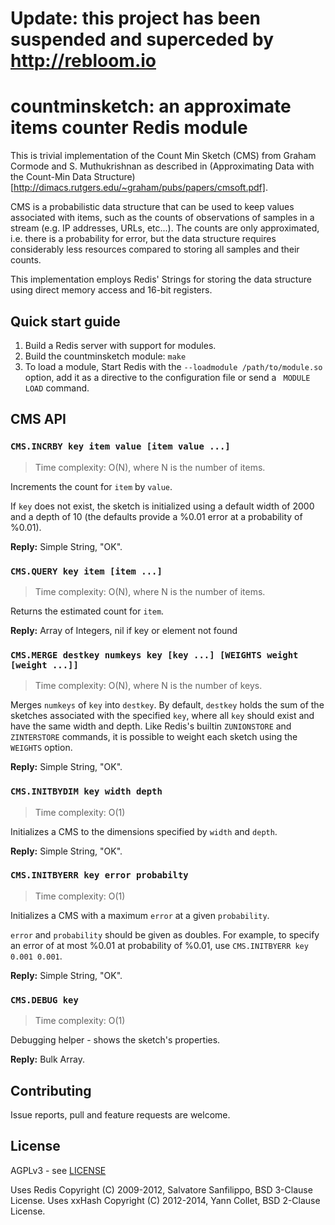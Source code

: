 Update: this project has been suspended and superceded by http://rebloom.io
===

countminsketch: an approximate items counter Redis module
===

This is trivial implementation of the Count Min Sketch (CMS) from Graham Cormode and S. Muthukrishnan as described in (Approximating Data with the Count-Min Data Structure)[http://dimacs.rutgers.edu/~graham/pubs/papers/cmsoft.pdf].

CMS is a probabilistic data structure that can be used to keep values associated with items, such as the counts of observations of samples in a stream (e.g. IP addresses, URLs, etc...). The counts are only approximated, i.e. there is a probability for error, but the data structure requires considerably less resources compared to storing all samples and their counts.

This implementation employs Redis' Strings for storing the data structure using direct memory access and 16-bit registers.

Quick start guide
---

1. Build a Redis server with support for modules.
2. Build the countminsketch module: `make`
3. To load a module, Start Redis with the `--loadmodule /path/to/module.so` option, add it as a directive to the configuration file or send a ` MODULE LOAD` command.

CMS API
---

### `CMS.INCRBY key item value [item value ...]`

> Time complexity: O(N), where N is the number of items.

Increments the count for `item` by `value`.

If `key` does not exist, the sketch is initialized using a default width of 2000 and a depth of 10 (the defaults provide a %0.01 error at a probability of %0.01).

**Reply:** Simple String, "OK".

### `CMS.QUERY key item [item ...]`

> Time complexity: O(N), where N is the number of items.
 
Returns the estimated count for `item`.
 
**Reply:** Array of Integers, nil if key or element not found

### `CMS.MERGE destkey numkeys key [key ...] [WEIGHTS weight [weight ...]]`

> Time complexity: O(N), where N is the number of keys.

Merges `numkeys` of `key` into `destkey`. By default, `destkey` holds the sum of the sketches associated with the specified `key`, where all `key` should exist and have the same width and depth. Like Redis's builtin `ZUNIONSTORE` and `ZINTERSTORE` commands, it is possible to weight each sketch using the `WEIGHTS` option.

**Reply:** Simple String, "OK".

### `CMS.INITBYDIM key width depth`

> Time complexity: O(1)

Initializes a CMS to the dimensions specified by `width` and `depth`.

**Reply:** Simple String, "OK".

### `CMS.INITBYERR key error probabilty`

> Time complexity: O(1)

Initializes a CMS with a maximum `error` at a given `probability`.

`error` and `probability` should be given as doubles. For example, to specify an error of at most %0.01 at probability of %0.01, use `CMS.INITBYERR key 0.001 0.001`.

**Reply:** Simple String, "OK".

### `CMS.DEBUG key`

> Time complexity: O(1)

Debugging helper - shows the sketch's properties.

**Reply:** Bulk Array.

Contributing
---

Issue reports, pull and feature requests are welcome.

License
---

AGPLv3 - see [LICENSE](LICENSE)

Uses Redis Copyright (C) 2009-2012, Salvatore Sanfilippo, BSD 3-Clause License.
Uses xxHash Copyright (C) 2012-2014, Yann Collet, BSD 2-Clause License.
